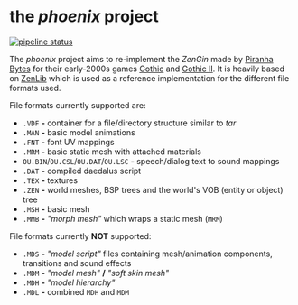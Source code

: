 # the _phoenix_ project
[![pipeline status](https://gitlab.com/lmichaelis/phoenix/badges/main/pipeline.svg)](https://gitlab.com/lmichaelis/phoenix/-/commits/main)

The _phoenix_ project aims to re-implement the _ZenGin_ made by [Piranha Bytes](https://www.piranha-bytes.com/) for their early-2000s games [Gothic](https://en.wikipedia.org/wiki/Gothic_(video_game)) and [Gothic II](https://en.wikipedia.org/wiki/Gothic_II). It is heavily based on [ZenLib](https://github.com/Try/ZenLib) which is used as a reference implementation for the different file formats used.

File formats currently supported are:
* `.VDF` __-__ container for a file/directory structure similar to _tar_
* `.MAN` __-__ basic model animations
* `.FNT` __-__ font UV mappings
* `.MRM` __-__ basic static mesh with attached materials
* `OU.BIN`/`OU.CSL`/`OU.DAT`/`OU.LSC` __-__ speech/dialog text to sound mappings
* `.DAT` __-__ compiled daedalus script
* `.TEX` __-__ textures
* `.ZEN` __-__ world meshes, BSP trees and the world's VOB (entity or object) tree
* `.MSH` __-__ basic mesh
* `.MMB` __-__ _"morph mesh"_ which wraps a static mesh (`MRM`)

File formats currently __NOT__ supported:
* `.MDS` __-__ _"model script"_ files containing mesh/animation components, transitions and sound effects
* `.MDM` __-__ _"model mesh"_ __/__ _"soft skin mesh"_
* `.MDH` __-__ _"model hierarchy"_
* `.MDL` __-__ combined `MDH` and `MDM`